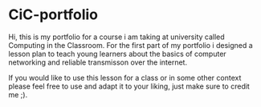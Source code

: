 # CiC-portfolio

Hi, this is my portfolio for a course i am taking at university called Computing in the Classroom. For the first part of my portfolio i designed a lesson plan to teach 
young learners about the basics of computer networking and reliable transmisson over the internet.

If you would like to use this lesson for a class or in some other context please feel free to use and adapt it to your liking, just make sure to credit me ;).
